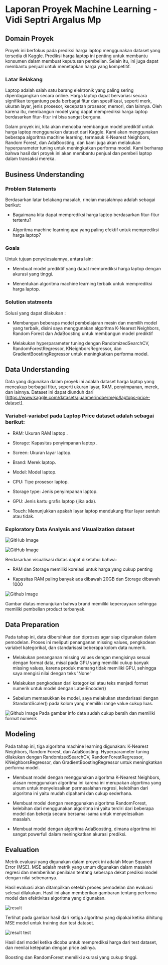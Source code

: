 # Laporan Proyek Machine Learning - Vidi Septri Argalus Mp

## Domain Proyek

Proyek ini berfokus pada prediksi harga laptop menggunakan dataset yang tersedia di Kaggle. Prediksi harga laptop ini penting untuk membantu konsumen dalam membuat keputusan pembelian. Selain itu, ini juga dapat membantu penjual untuk menetapkan harga yang kompetitif.

### Latar Belakang

Laptop adalah salah satu barang elektronik yang paling sering diperdagangkan secara online. Harga laptop dapat bervariasi secara signifikan tergantung pada berbagai fitur dan spesifikasi, seperti merk, ukuran layar, jenis prosesor, kecepatan prosesor, memori, dan lainnya. Oleh karena itu, membangun model yang dapat memprediksi harga laptop berdasarkan fitur-fitur ini bisa sangat berguna.

Dalam proyek ini, kita akan mencoba membangun model prediktif untuk harga laptop menggunakan dataset dari Kaggle. Kami akan menggunakan beberapa algoritma machine learning, termasuk K-Nearest Neighbors, Random Forest, dan AdaBoosting, dan kami juga akan melakukan hyperparameter tuning untuk meningkatkan performa model. Kami berharap bahwa hasil dari proyek ini akan membantu penjual dan pembeli laptop dalam transaksi mereka.

## Business Understanding

### Problem Statements

Berdasarkan latar belakang masalah, rincian masalahnya adalah sebagai berikut:

- Bagaimana kita dapat memprediksi harga laptop berdasarkan fitur-fitur tertentu?

- Algoritma machine learning apa yang paling efektif untuk memprediksi harga laptop?

### Goals

Untuk tujuan penyelesaiannya, antara lain:

- Membuat model prediktif yang dapat memprediksi harga laptop dengan akurasi yang tinggi.

- Menentukan algoritma machine learning terbaik untuk memprediksi harga laptop.

### Solution statments

Solusi yang dapat dilakukan :

- Membangun beberapa model pembelajaran mesin dan memilih model yang terbaik, disini saya menggunakan algoritma K-Nearest Neighbors, Random Forest dan AdaBoosting untuk membangun model prediktif

- Melakukan hyperparameter tuning dengan RandomizedSearchCV, RandomForestRegressor, KNeighborsRegressor, dan GradientBoostingRegressor untuk meningkatkan performa model.

## Data Understanding

Data yang digunakan dalam proyek ini adalah dataset harga laptop yang mencakup berbagai fitur, seperti ukuran layar, RAM, penyimpanan, merek, dan lainnya. Dataset ini dapat diunduh dari [https://www.kaggle.com/datasets/juanmerinobermejo/laptops-price-dataset].

### Variabel-variabel pada Laptop Price dataset adalah sebagai berikut:

- RAM: Ukuran RAM laptop .

- Storage: Kapasitas penyimpanan laptop .

- Screen: Ukuran layar laptop.

- Brand: Merek laptop.

- Model: Model laptop.

- CPU: Tipe prosesor laptop.

- Storage type: Jenis penyimpanan laptop.

- GPU: Jenis kartu grafis laptop (jika ada).

- Touch: Menunjukkan apakah layar laptop mendukung fitur layar sentuh atau tidak.

### Exploratory Data Analysis and Visualization dataset

![GitHub Image](https://github.com/argalusmp/laptop_price_prediction_ML/blob/main/images/correlation%20matrix.png?raw=true)

![GitHub Image](https://github.com/argalusmp/laptop_price_prediction_ML/blob/main/images/Screenshot%202024-03-22%20180026.png?raw=true)

Berdasarkan visualisasi diatas dapat diketahui bahwa:

- RAM dan Storage memiliki korelasi untuk harga yang cukup penting

- Kapasitas RAM paling banyak ada dibawah 20GB dan Storage dibawah 1000

![Github Image](https://github.com/argalusmp/laptop_price_prediction_ML/blob/main/images/brand_laptop.png?raw=true)

Gambar diatas menunjukan bahwa brand memiliki kepercayaan sehingga memiliki pembelian product terbanyak.

## Data Preparation

Pada tahap ini, data dibersihkan dan diproses agar siap digunakan dalam pemodelan. Proses ini meliputi penanganan missing values, pengkodean variabel kategorikal, dan standarisasi beberapa kolom data numerik.

- Melakukan penanganan missing values dengan mengisinya sesuai dengan format data, misal pada GPU yang memiliki cukup banyak missing values, karena produk memang tidak memiliki GPU, sehingga saya mengisi nilai dengan teks 'None'

- Melakukan pengkodean dari kategorikal atau teks menjadi format numerik untuk model dengan LabelEncoder()

- Sebelum memasukkan ke model, saya melakukan standarisasi dengan StandardScaler() pada kolom yang memiliki range value cukup luas.

![Github Image](https://github.com/argalusmp/laptop_price_prediction_ML/blob/main/images/info_data.png?raw=true)
Pada gambar info data sudah cukup bersih dan memiliki format numerik

## Modeling

Pada tahap ini, tiga algoritma machine learning digunakan: K-Nearest Neighbors, Random Forest, dan AdaBoosting. Hyperparameter tuning dilakukan dengan RandomizedSearchCV, RandomForestRegressor, KNeighborsRegressor, dan GradientBoostingRegressor untuk meningkatkan performa model.

- Membuat model dengan menggunakan algoritma K-Nearest Neighbors, alasan menggunakan algoritma ini karena ini merupakan algortima yang umum untuk menyelesaikan permasalahan regresi, kelebihan dari algoritma ini yaitu mudah dipahami dan cukup sederhana.

- Membuat model dengan menggunakan algoritma RandomForest, kelebihan dari menggunakan algoritma ini yaitu terdiri dari beberapa model dan bekerja secara bersama-sama untuk menyelesaikan masalah.

- Membuat model dengan algoritma AdaBoosting, dimana algoritma ini sangat powerfull dalam meningkatkan akurasi prediksi.

## Evaluation

Metrik evaluasi yang digunakan dalam proyek ini adalah Mean Squared Error (MSE). MSE adalah metrik yang umum digunakan dalam masalah regresi dan memberikan penilaian tentang seberapa dekat prediksi model dengan nilai sebenarnya.

Hasil evaluasi akan ditampilkan setelah proses pemodelan dan evaluasi selesai dilakukan. Hasil ini akan memberikan gambaran tentang performa model dan efektivitas algoritma yang digunakan.

![result](https://github.com/argalusmp/laptop_price_prediction_ML/blob/main/images/result1.png?raw=true)

Terlihat pada gambar hasil dari ketiga algoritma yang dipakai ketika dihitung MSE model untuk training dan test dataset.

![result test](https://github.com/argalusmp/laptop_price_prediction_ML/blob/main/images/result2.png?raw=true)

Hasil dari model ketika dicoba untuk memprediksi harga dari test dataset, dan menilai ketepatan dengan price aslinya.

Boosting dan RandomForest memiliki akurasi yang cukup tinggi.
